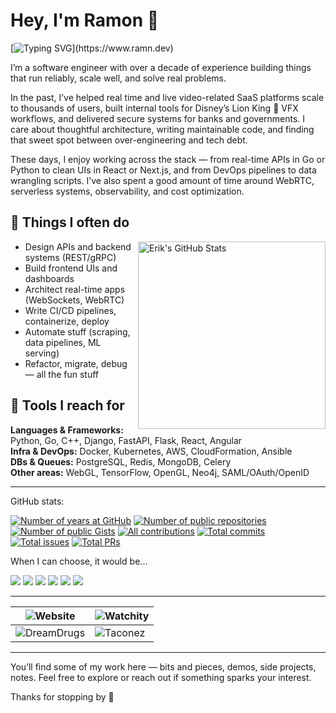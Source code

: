 # Hey, I'm Ramon 👋

[![Typing SVG](https://readme-typing-svg.demolab.com?font=Fira+Code&pause=1000&multiline=true&width=435&separator=%3C&lines=from+code+to+deployment;%3Cfrom+back+to+front;)](https://www.ramn.dev)


I’m a software engineer with over a decade of experience building things that run reliably, scale well, and solve real problems.

In the past, I’ve helped real time and live video-related SaaS platforms scale to thousands of users, built internal tools for Disney’s Lion King 🦁 VFX workflows, and delivered secure systems for banks and governments. I care about thoughtful architecture, writing maintainable code, and finding that sweet spot between over-engineering and tech debt.

These days, I enjoy working across the stack — from real-time APIs in Go or Python to clean UIs in React or Next.js, and from DevOps pipelines to data wrangling scripts. I’ve also spent a good amount of time around WebRTC, serverless systems, observability, and cost optimization.

## 🧩 Things I often do

<img src="https://github-readme-stats.vercel.app/api?username=eulersson&count_private=true&show_icons=true&theme=tokyonight&hide_rank=true&custom_title=Ramon%27s%20Public%20GitHub%20Stats" title="Erik's GitHub Stats" align="right" width="300px" alt="Erik's GitHub Stats" /> 

- Design APIs and backend systems (REST/gRPC)
- Build frontend UIs and dashboards
- Architect real-time apps (WebSockets, WebRTC)
- Write CI/CD pipelines, containerize, deploy
- Automate stuff (scraping, data pipelines, ML serving)
- Refactor, migrate, debug — all the fun stuff

## 🧰 Tools I reach for
**Languages & Frameworks:** Python, Go, C++, Django, FastAPI, Flask, React, Angular  
**Infra & DevOps:** Docker, Kubernetes, AWS, CloudFormation, Ansible  
**DBs & Queues:** PostgreSQL, Redis, MongoDB, Celery  
**Other areas:** WebGL, TensorFlow, OpenGL, Neo4j, SAML/OAuth/OpenID

---

GitHub stats:

[![Number of years at GitHub](https://badges.strrl.dev/years/eulersson)](#)
[![Number of public repositories](https://badges.strrl.dev/repos/erikw)](https://github.com/eulersson?tab=repositories)
[![Number of public Gists](https://badges.strrl.dev/gists/erikw)](https://gist.github.com/eulersson)
[![All contributions](https://badges.strrl.dev/contributions/all/eulersson)](#)
[![Total commits](https://badges.strrl.dev/commits/all/eulersson)](#)
[![Total issues](https://badges.strrl.dev/issues/all/eulersson)](#)
[![Total PRs](https://badges.strrl.dev/prs/all/eulersson)](#)

When I can choose, it would be...

<!-- Logos from https://github.com/simple-icons/simple-icons/blob/develop/slugs.md -->
[![](https://img.shields.io/badge/OS-Linux/macOS-informational?style=flat&color=2bbc8a&logo=archlinux)](#)
[![](https://img.shields.io/badge/Mobile%20OS-iOS-informational?style=flat&color=2bbc8a&logo=android)](#)
[![](https://img.shields.io/badge/Editor-Neovim,%20VSCode-informational?style=flat&&color=2bbc8a&logo=neovim)](#)
[![](https://img.shields.io/badge/Shell-zsh-informational?style=flat&&color=2bbc8a&logo=gnubash)](#)
[![](https://img.shields.io/badge/Web%20Browser-Firefox-informational?style=flat&&color=2bbc8a&logo=firefoxbrowser)](#)
[![](https://img.shields.io/badge/Theme-tokyonight-informational?style=flat&&color=2bbc8a&logo=awesomelists)](https://github.com/folke/tokyonight.nvim)

---

| ![Website](https://www.ramn.dev/work/ramn-dev/opengraph-image) | ![Watchity](https://www.ramn.dev/work/watchity/opengraph-image) |
| -- | -- |
| ![DreamDrugs](https://www.ramn.dev/work/dreamdrugs/opengraph-image)  | ![Taconez](https://www.ramn.dev/work/taconez/opengraph-image)  |

---

You’ll find some of my work here — bits and pieces, demos, side projects, notes. Feel free to explore or reach out if something sparks your interest.

Thanks for stopping by 👋
